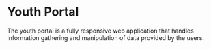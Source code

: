 # Youth Portal

The youth portal is a fully responsive web application that handles information gathering and manipulation of data provided by the users.

